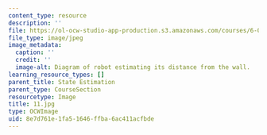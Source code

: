 ```yaml
---
content_type: resource
description: ''
file: https://ol-ocw-studio-app-production.s3.amazonaws.com/courses/6-01sc-introduction-to-electrical-engineering-and-computer-science-i-spring-2011/8e7d761e1fa51646ffba6ac411acfbde_11.jpg
file_type: image/jpeg
image_metadata:
  caption: ''
  credit: ''
  image-alt: Diagram of robot estimating its distance from the wall.
learning_resource_types: []
parent_title: State Estimation
parent_type: CourseSection
resourcetype: Image
title: 11.jpg
type: OCWImage
uid: 8e7d761e-1fa5-1646-ffba-6ac411acfbde
---
```

